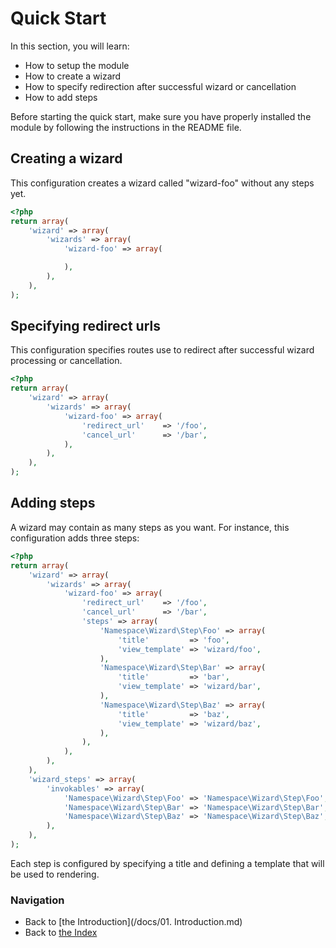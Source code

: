 # Quick Start

In this section, you will learn:

* How to setup the module
* How to create a wizard
* How to specify redirection after successful wizard or cancellation
* How to add steps

Before starting the quick start, make sure you have properly installed the module by following the instructions in
the README file.

## Creating a wizard

This configuration creates a wizard called "wizard-foo" without any steps yet.

```php
<?php
return array(
    'wizard' => array(
        'wizards' => array(
            'wizard-foo' => array(

            ),
        ),
    ),
);
```

## Specifying redirect urls

This configuration specifies routes use to redirect after successful wizard processing or cancellation.

```php
<?php
return array(
    'wizard' => array(
        'wizards' => array(
            'wizard-foo' => array(
                'redirect_url'    => '/foo',
                'cancel_url'      => '/bar',
            ),
        ),
    ),
);
```

## Adding steps

A wizard may contain as many steps as you want. For instance, this configuration
adds three steps:

```php
<?php
return array(
    'wizard' => array(
        'wizards' => array(
            'wizard-foo' => array(
                'redirect_url'    => '/foo',
                'cancel_url'      => '/bar',
                'steps' => array(
                    'Namespace\Wizard\Step\Foo' => array(
                        'title'         => 'foo',
                        'view_template' => 'wizard/foo',
                    ),
                    'Namespace\Wizard\Step\Bar' => array(
                        'title'         => 'bar',
                        'view_template' => 'wizard/bar',
                    ),
                    'Namespace\Wizard\Step\Baz' => array(
                        'title'         => 'baz',
                        'view_template' => 'wizard/baz',
                    ),
                ),
            ),
        ),
    ),
    'wizard_steps' => array(
        'invokables' => array(
            'Namespace\Wizard\Step\Foo' => 'Namespace\Wizard\Step\Foo',
            'Namespace\Wizard\Step\Bar' => 'Namespace\Wizard\Step\Bar',
            'Namespace\Wizard\Step\Baz' => 'Namespace\Wizard\Step\Baz',
        ),
    ),
);
```

Each step is configured by specifying a title and defining a template that will be used to rendering.

### Navigation

* Back to [the Introduction](/docs/01. Introduction.md)
* Back to [the Index](/docs/README.md)